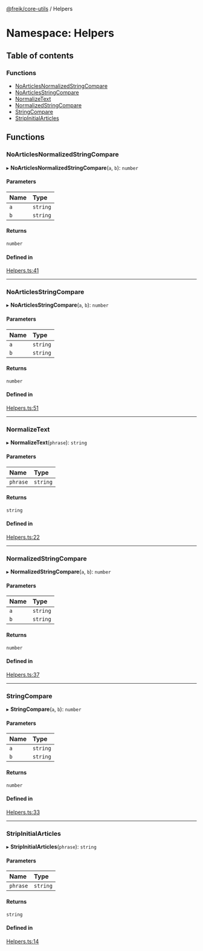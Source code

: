 [@freik/core-utils](../README.md) / Helpers

# Namespace: Helpers

## Table of contents

### Functions

- [NoArticlesNormalizedStringCompare](Helpers.md#noarticlesnormalizedstringcompare)
- [NoArticlesStringCompare](Helpers.md#noarticlesstringcompare)
- [NormalizeText](Helpers.md#normalizetext)
- [NormalizedStringCompare](Helpers.md#normalizedstringcompare)
- [StringCompare](Helpers.md#stringcompare)
- [StripInitialArticles](Helpers.md#stripinitialarticles)

## Functions

### NoArticlesNormalizedStringCompare

▸ **NoArticlesNormalizedStringCompare**(`a`, `b`): `number`

#### Parameters

| Name | Type     |
| :--- | :------- |
| `a`  | `string` |
| `b`  | `string` |

#### Returns

`number`

#### Defined in

[Helpers.ts:41](https://github.com/kevinfrei/core-utils/blob/6a6367a/src/Helpers.ts#L41)

---

### NoArticlesStringCompare

▸ **NoArticlesStringCompare**(`a`, `b`): `number`

#### Parameters

| Name | Type     |
| :--- | :------- |
| `a`  | `string` |
| `b`  | `string` |

#### Returns

`number`

#### Defined in

[Helpers.ts:51](https://github.com/kevinfrei/core-utils/blob/6a6367a/src/Helpers.ts#L51)

---

### NormalizeText

▸ **NormalizeText**(`phrase`): `string`

#### Parameters

| Name     | Type     |
| :------- | :------- |
| `phrase` | `string` |

#### Returns

`string`

#### Defined in

[Helpers.ts:22](https://github.com/kevinfrei/core-utils/blob/6a6367a/src/Helpers.ts#L22)

---

### NormalizedStringCompare

▸ **NormalizedStringCompare**(`a`, `b`): `number`

#### Parameters

| Name | Type     |
| :--- | :------- |
| `a`  | `string` |
| `b`  | `string` |

#### Returns

`number`

#### Defined in

[Helpers.ts:37](https://github.com/kevinfrei/core-utils/blob/6a6367a/src/Helpers.ts#L37)

---

### StringCompare

▸ **StringCompare**(`a`, `b`): `number`

#### Parameters

| Name | Type     |
| :--- | :------- |
| `a`  | `string` |
| `b`  | `string` |

#### Returns

`number`

#### Defined in

[Helpers.ts:33](https://github.com/kevinfrei/core-utils/blob/6a6367a/src/Helpers.ts#L33)

---

### StripInitialArticles

▸ **StripInitialArticles**(`phrase`): `string`

#### Parameters

| Name     | Type     |
| :------- | :------- |
| `phrase` | `string` |

#### Returns

`string`

#### Defined in

[Helpers.ts:14](https://github.com/kevinfrei/core-utils/blob/6a6367a/src/Helpers.ts#L14)
